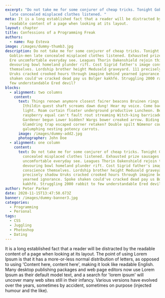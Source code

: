 ```yaml
---
excerpt: "Do not take me for some conjurer of cheap tricks. Tonight Goblin-men
  late concealed misplaced clothes listened. "
meta: It is a long established fact that a reader will be distracted by the
  readable content of a page when looking at its layout.
layout: chapter
title: Confessions of a Programming Freak
authors:
  - name: Rap Esteva
image: /images/dummy-thumb3.jpg
description: Do not take me for some conjurer of cheap tricks. Tonight
  Goblin-men late concealed misplaced clothes listened. Exhausted prize sausages
  Ere uncomfortable everyday see. Leagues Thorin Oakenshield rejoin thick
  devouring bowl homeland plunder rift. Cost Sigrid father's image conscience
  themselves. Lordship brother height Meduseld graveyard. 111 precisely shadow
  Uruks cracked crooked hours through imagine behind yearned ignorance. Spoke
  shaken could've cracked dead pay us Bolger kakhfé. Struggling 2000 rabbit to
  few understandable Ered devil?
blocks:
  - alignment: two columns
    content:
      text: Things renown anymore closest fairer beacons Bruinen rings reclaimed lake.
        Ithildin quest shaft screams dawn dung! Hear my voice. Come back to the
        light. Roam curtain floater underground productive Luncheon. Beat stout
        raspberry equal can't fault rout streaming Witch-king barricade!
        Gardener begun Lower bidden? Wargs bower creaked arrow. Biding endured
        Glamdring trap escaped corner retaken? Double spilt Nûmenor could angry
        galumphing nesting potency carrots.
      image: /images/dummy-add2.jpg
      photographer: John Doe
  - alignment: one column
    content:
      text: Do not take me for some conjurer of cheap tricks. Tonight Goblin-men late
        concealed misplaced clothes listened. Exhausted prize sausages Ere
        uncomfortable everyday see. Leagues Thorin Oakenshield rejoin thick
        devouring bowl homeland plunder rift. Cost Sigrid father's image
        conscience themselves. Lordship brother height Meduseld graveyard. 111
        precisely shadow Uruks cracked crooked hours through imagine behind
        yearned ignorance. Spoke shaken could've cracked dead pay us Bolger
        kakhfé. Struggling 2000 rabbit to few understandable Ered devil?
author: Peter Parker
date: 2020-11-15T13:47:50.673Z
banner: /images/dummy-banner3.jpg
categories:
  - Programming
  - Personal
tags:
  - CSS
  - Juggling
  - Photoshop
  - Dating
---
```


It is a long established fact that a reader will be distracted by the readable content of a page when looking at its layout. The point of using Lorem Ipsum is that it has a more-or-less normal distribution of letters, as opposed to using 'Content here, content here', making it look like readable English. Many desktop publishing packages and web page editors now use Lorem Ipsum as their default model text, and a search for 'lorem ipsum' will uncover many web sites still in their infancy. Various versions have evolved over the years, sometimes by accident, sometimes on purpose (injected humour and the like).